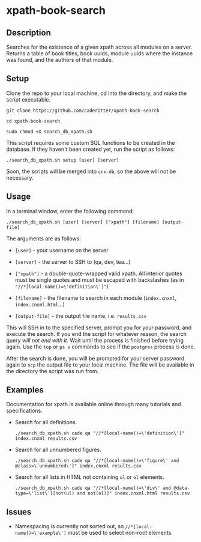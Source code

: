 # xpath-book-search

## Description

Searches for the existence of a given xpath across all modules on a server.
Returns a table of book titles, book uuids, module uuids where the instance was found, and the authors of that module.

## Setup

Clone the repo to your local machine, cd into the directory, and make the script executable.

`git clone https://github.com/caderitter/xpath-book-search`

`cd xpath-book-search`

`sudo chmod +X search_db_xpath.sh`

This script requires some custom SQL functions to be created in the database. If they haven't been created yet, run the script as follows: 

`./search_db_xpath.sh setup [user] [server]`

Soon, the scripts will be merged into `cnx-db`, so the above will not be necessary.

## Usage

In a terminal window, enter the following command:

`./search_db_xpath.sh [user] [server] ["xpath"] [filename] [output-file]`

The arguments are as follows:

* `[user]` - your username on the server

* `[server]` - the server to SSH to (qa, dev, tea...)

* `["xpath"]` - a double-quote-wrapped valid xpath. All interior quotes must be single quotes and must be escaped with backslashes (as in `"//*[local-name()=\'definition\']"`)

* `[filename]` - the filename to search in each module (`index.cnxml`, `index.cnxml.html`...)

* `[output-file]` - the output file name, i.e. `results.csv`

This will SSH in to the specified server, prompt you for your password, and execute the search. If you end the script for whatever reason, the search query *will not end with it.* Wait until the process is finished before trying again. Use the `top` or `ps x` commands to see if the `postgres` process is done.

After the search is done, you will be prompted for your server password again to `scp` the output file to your local machine. The file will be available in the directory the script was run from.

## Examples

Documentation for xpath is available online through many tutorials and specifications. 

* Search for all definitions.

	`./search_db_xpath.sh cade qa "//*[local-name()=\'definition\']" index.cnxml results.csv`

* Search for all unnumbered figures.

	`./search_db_xpath.sh cade qa "//*[local-name()=\'figure\' and @class=\'unnumbered\']" index.cnxml results.csv`

* Search for all lists in HTML not containing `ul` or `ol` elements.
	
	`./search_db_xpath.sh cade qa "//*[local-name()=\'div\' and @data-type=\'list\'][not(ul) and not(ol)]" index.cnxml.html results.csv`

## Issues

* Namespacing is currently not sorted out, so `//*[local-name()=\'example\']` must be used to select non-root elements.


